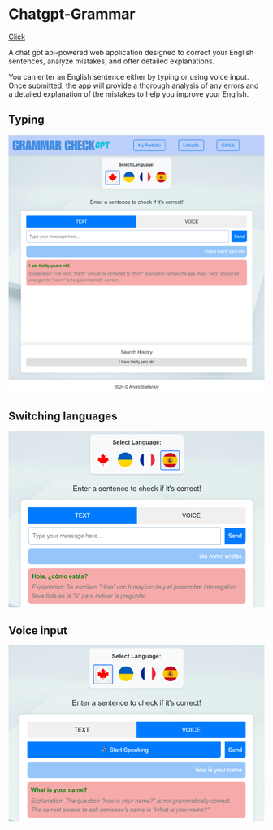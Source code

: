 # Chatgpt-Grammar
[Click](https://gptgrammar.netlify.app/)

A chat gpt api-powered web application designed to correct your English sentences, analyze mistakes, and offer detailed explanations.

You can enter an English sentence either by typing or using voice input. Once submitted, the app will provide a thorough analysis of any errors and a detailed explanation of the mistakes to help you improve your English.

## Typing
![Image 1](./media/grammar_gpt_1.png)

## Switching languages
![Image 2](./media/grammar_gpt_2.png)

## Voice input
![Image 2](./media/grammar_gpt_3.png)